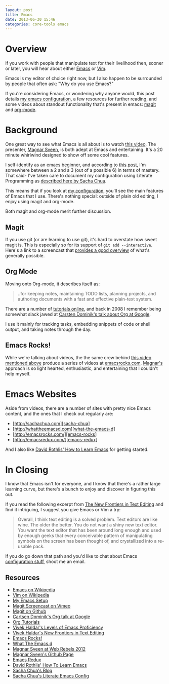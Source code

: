 ```yaml
---
layout: post
title: Emacs
date: 2013-06-30 15:46
categories: core-tools emacs
---
```


# Overview

If you work with people that manipulate text for their livelihood
then, sooner or later, you will hear about either
[Emacs][wikipedia-emacs] or [Vim][wikipedia-vim].

Emacs is my editor of choice right now, but I also happen to be
surrounded by people that often ask: "Why do you use Emacs?"

If you're considering Emacs, or wondering why anyone would, this post
details [my emacs configuration][github-jedcn-emacs-setup], a few
resources for further reading, and some videos about standout
functionality that's present in emacs: [magit][vimeo-magit-screencast]
and [org-mode][youtube-org-carsten-video].

# Background

One great way to see what Emacs is all about is to watch
[this video][youtube-emacs-rocks-web-rebels]. The presenter,
[Magnar Sveen][github-magnars], is both adept at Emacs and
entertaining. It's a 20 minute whirlwind designed to show off some
cool features.

I self-identify as an emacs beginner, and according to
[this post][vivek-levels-of-emacs], I'm somewhere between a 2 and a 3
(out of a possible 6) in terms of mastery. That said- I've taken care
to document my configuration using Literate Programming as
[described here by Sacha Chua][sacha-chua-emacs-config].

This means that if you look at
[my configuration][github-jedcn-emacs-setup], you'll see the main
features of Emacs that I use. There's nothing special: outside of
plain old editing, I enjoy using magit and org-mode.

Both magit and org-mode merit further discussion.

## Magit

If you use git (or are learning to use git), it's hard to overstate
how sweet magit is. This is especially so for its support of `git add
--interactive`. Here's a link to a screencast that
[provides a good overview][vimeo-magit-screencast] of what's generally
possible.

## Org Mode

Moving onto Org-mode, it describes itself as:

> ..for keeping notes, maintaining TODO lists, planning projects, and
> authoring documents with a fast and effective plain-text system.

There are a number of [tutorials online][org-tutorials], and back in
2008 I remember being somewhat slack jawed at
[Carsten Dominik's talk about Org at Google][youtube-org-carsten-video].

I use it mainly for tracking tasks, embedding snippets of code or
shell output, and taking notes through the day.

## Emacs Rocks!

While we're talking about videos, the the same crew behind
[this video mentioned above][youtube-emacs-rocks-web-rebels] produce a
series of videos at [emacsrocks.com][emacs-rocks].
[Magnar's][github-magnars] approach is so light hearted, enthusiastic,
and entertaining that I couldn't help myself.

# Emacs Websites

Aside from videos, there are a number of sites with pretty nice Emacs
content, and the ones that I check out regularly are:

* [http://sachachua.com][sacha-chua]
* [http://whattheemacsd.com][what-the-emacs-d]
* [http://emacsrocks.com/][emacs-rocks]
* [http://emacsredux.com/][emacs-redux]

And I also like
[David Rothlis' How to Learn Emacs][rothlis-emacs-how-to-learn] for
getting started.

# In Closing

I know that Emacs isn't for everyone, and I know that there's a rather
large learning curve, but there's a bunch to enjoy and discover in
figuring this out.

If you read the following excerpt from
[The New Frontiers in Text Editing][haldar-new-frontiers] and find it
intriguing, I suggest you give Emacs or Vim a try:

> Overall, I think text editing is a solved problem. Text editors are
> like wine. The older the better. You do not want a shiny new text
> editor. You want the text editor that has been around long enough
> and used by enough geeks that every conceivable pattern of
> manipulating symbols on the screen has been thought of, and
> crystallized into a re-usable pack.

If you do go down that path and you'd like to chat about Emacs
[configuration stuff][github-jedcn-emacs-setup], shoot me an email.

## Resources

* [Emacs on Wikipedia][wikipedia-emacs]
* [Vim on Wikipedia][wikipedia-vim]
* [My Emacs Setup][github-jedcn-emacs-setup]
* [Magit Screencast on Vimeo][vimeo-magit-screencast]
* [Magit on Github][github-magit]
* [Cartsen Dominik's Org talk at Google][youtube-org-carsten-video]
* [Org Tutorials][org-tutorials]
* [Vivek Haldar's Levels of Emacs Proficiency][vivek-levels-of-emacs]
* [Vivek Haldar's New Frontiers in Text Editing][haldar-new-frontiers]
* [Emacs Rocks!][emacs-rocks]
* [What The Emacs.d][what-the-emacs-d]
* [Magnar Sveen at Web Rebels 2012][youtube-emacs-rocks-web-rebels]
* [Magnar Sveen's Github Page][github-magnars]
* [Emacs Redux][emacs-redux]
* [David Rothlis' How To Learn Emacs][rothlis-emacs-how-to-learn]
* [Sacha Chua's Blog][sacha-chua]
* [Sacha Chua's Literate Emacs Config][sacha-chua-emacs-config]

[emacs-redux]: http://emacsredux.com/
[emacs-rocks]: http://emacsrocks.com
[github-jedcn-emacs-setup]: https://github.com/jedcn/emacs-setup
[github-magit]: https://github.com/magit/magit
[github-magnars]: https://github.com/magnars
[haldar-new-frontiers]: http://blog.vivekhaldar.com/post/31970017734/new-frontiers-in-text-editing
[org-tutorials]: http://orgmode.org/worg/org-tutorials/
[sacha-chua-emacs-config]: http://sachachua.com/blog/2012/06/literate-programming-emacs-configuration-file/
[sacha-chua]: http://sachachua.com/
[vimeo-magit-screencast]: http://vimeo.com/2871241
[vivek-levels-of-emacs]: http://blog.vivekhaldar.com/post/3996068979/the-levels-of-emacs-proficiency
[what-the-emacs-d]: http://whattheemacsd.com
[wikipedia-emacs]: https://en.wikipedia.org/wiki/Emacs
[wikipedia-vim]: http://en.wikipedia.org/wiki/Vim_(text_editor)
[youtube-emacs-rocks-web-rebels]: http://www.youtube.com/watch?v=p3Te_a-AGqM
[youtube-org-carsten-video]: http://www.youtube.com/watch?v=oJTwQvgfgMM
[rothlis-emacs-how-to-learn]: http://david.rothlis.net/emacs/howtolearn.html
